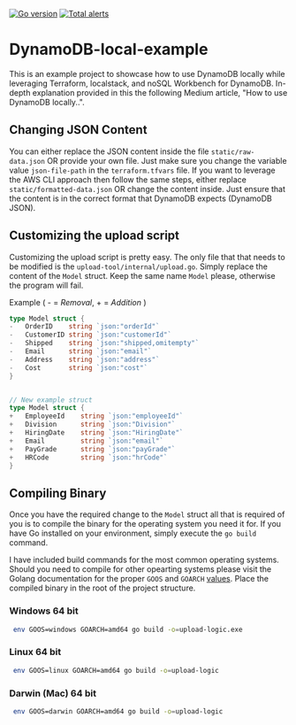 [![Go version](https://img.shields.io/github/go-mod/go-version/karl-cardenas-coding/dynamodb-local-example?filename=upload-tool%2Fgo.mod)](https://golang.org/dl/)
[![Total alerts](https://img.shields.io/lgtm/alerts/g/karl-cardenas-coding/dynamodb-local-example.svg?logo=lgtm&logoWidth=18)](https://lgtm.com/projects/g/karl-cardenas-coding/dynamodb-local-example/alerts/)

# DynamoDB-local-example
This is an example project to showcase how to use DynamoDB locally while leveraging Terraform, localstack, and noSQL Workbench for DynamoDB. In-depth explanation provided in this the following Medium article, "How to use DynamoDB locally..".



## Changing JSON Content
You can either replace the JSON content inside the file `static/raw-data.json` OR provide your own file. Just make sure you change the variable value `json-file-path` in the `terraform.tfvars` file. If you want to leverage the AWS CLI approach then follow the same steps, either replace `static/formatted-data.json` OR change the content inside. Just ensure that the content is in the correct format that DynamoDB expects (DynamoDB JSON).



## Customizing the upload script
Customizing the upload script is pretty easy. The only file that that needs to be modified is the `upload-tool/internal/upload.go`. Simply replace the content of the `Model` struct. Keep the same name `Model` please, otherwise the program will fail.

Example ( - = *Removal*, + = *Addition*   )
```go
type Model struct {
-	OrderID    string `json:"orderId"`
-	CustomerID string `json:"customerId"`
-	Shipped    string `json:"shipped,omitempty"`
-	Email      string `json:"email"`
-	Address    string `json:"address"`
-	Cost       string `json:"cost"`
}


// New example struct
type Model struct {
+	EmployeeId    string `json:"employeeId"`
+	Division      string `json:"Division"`
+	HiringDate    string `json:"HiringDate"`
+	Email         string `json:"email"`
+	PayGrade      string `json:"payGrade"`
+   HRCode        string `json:"hrCode"`   
}

```

## Compiling Binary
Once you have the required change to the `Model` struct all that is required of you is to compile the binary for the operating system you need it for. If you have Go installed on your environment, simply execute the `go build` command.

 I have included build commands for the most common operating systems. Should you need to compile for other opearting systems please visit the Golang documentation for the proper `GOOS` and `GOARCH` [values](https://golang.org/doc/install/source). Place the compiled binary in the root of the project structure.


### Windows 64 bit
```bash
 env GOOS=windows GOARCH=amd64 go build -o=upload-logic.exe
```

### Linux 64 bit
```bash
 env GOOS=linux GOARCH=amd64 go build -o=upload-logic
```

### Darwin (Mac) 64 bit
```bash
 env GOOS=darwin GOARCH=amd64 go build -o=upload-logic
```